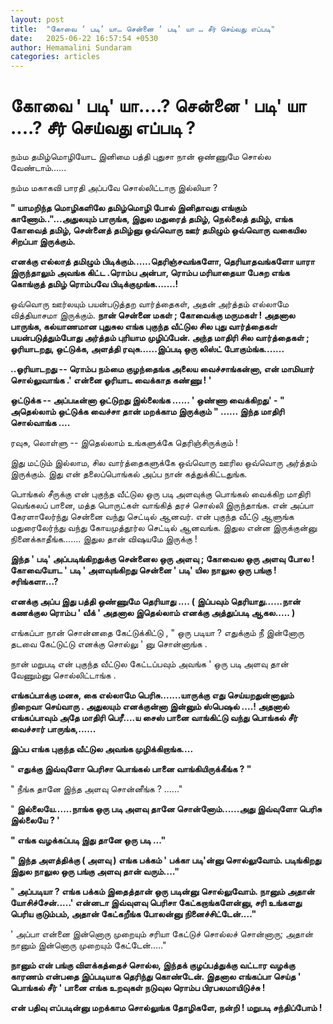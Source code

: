 ```yaml
---
layout: post
title:  "கோவை ‘ படி’ யா… சென்னை ‘ படி’ யா … சீர் செய்வது எப்படி"
date:   2025-06-22 16:57:54 +0530
author: Hemamalini Sundaram
categories: articles
---
```


#  கோவை ' படி' யா....? சென்னை ' படி' யா ....? சீர் செய்வது எப்படி ? 

நம்ம தமிழ்மொழியோட இனிமை பத்தி புதுசா நான் ஒண்ணுமே சொல்ல வேண்டாம்......

நம்ம மகாகவி பாரதி அப்பவே சொல்லிட்டாரு இல்லியா ?

**" யாமறிந்த மொழிகளிலே தமிழ்மொழி போல் இனிதாவது எங்கும் காணோம்.."...அதுலயும்
பாருங்க, இதுல மதுரைத் தமிழ், நெல்லைத் தமிழ், எங்க கோவைத் தமிழ், சென்னைத் தமிழ்னு
ஒவ்வொரு ஊர் தமிழும் ஒவ்வொரு வகையில சிறப்பா இருக்கும்.**

**எனக்கு எல்லாத் தமிழும் பிடிக்கும்......தெரிஞ்சவங்களோ, தெரியாதவங்களோ யாரா
இருந்தாலும் அவங்க கிட்ட .ரொம்ப அன்பா, ரொம்ப மரியாதையா பேசுற எங்க கொங்குத் தமிழ்
ரொம்பவே பிடிக்குமுங்க.......!**

ஒவ்வொரு ஊர்லயும் பயன்படுத்தற வார்த்தைகள், அதன் அர்த்தம் எல்லாமே வித்தியாசமா இருக்கும்.
**நான் சென்னை மகள் ; கோவைக்கு மருமகள் ! அதனால பாருங்க, கல்யாணமான புதுசுல எங்க
புகுந்த வீட்டுல சில புது வார்த்தைகள் பயன்படுத்தும்போது அர்த்தம் புரியாம முழிப்பேன்.
அந்த மாதிரி சில வார்த்தைகள் ; ஓரியாடறது, ஒட்டுக்க, அளத்தி ரவுசு......இப்படி ஒரு
லிஸ்ட் போகும்ங்க.......**

**..ஓரியாடறது -- ரொம்ப நம்மை குழந்தைங்க அலைய வைச்சாங்கன்னா, என் மாமியார்
சொல்லுவாங்க .' என்னை ஓரியாட வைக்காத கண்ணு ! '**

**ஒட்டுக்க -- அப்படீன்னா ஒட்டுறது இல்லைங்க ...... ' ஒண்ணா வைக்கிறது' - " அதெல்லாம்
ஒட்டுக்க வைச்சா தான் மறக்காம இருக்கும் " ...... இந்த மாதிரி சொல்வாங்க ....**

ரவுசு, லொள்ளு -- இதெல்லாம் உங்களுக்கே தெரிஞ்சிருக்கும் !

இது மட்டும் இல்லாம, சில வார்த்தைகளுக்கே ஒவ்வொரு ஊரில ஒவ்வொரு அர்த்தம் இருக்கும். இது
என் தலைப்பொங்கல் அப்ப நான் கத்துக்கிட்டதுங்க.

பொங்கல் சீருக்கு என் புகுந்த வீட்டுல ஒரு படி அளவுக்கு பொங்கல் வைக்கிற மாதிரி வெங்கலப்
பானை, மத்த பொருட்கள் வாங்கித் தரச் சொல்லி இருந்தாங்க. என் அப்பா கேரளாலேர்ந்து சென்னை
வந்து செட்டில் ஆனவர். என் புகுந்த வீட்டு ஆளுங்க மதுரைலேர்ந்து வந்து கோயமுத்தூர்ல
செட்டில் ஆனவங்க. இதுல என்ன இருக்குன்னு நினைக்காதீங்க....... இதுல தான் விஷயமே
இருக்கு !

**இந்த ' படி' அப்படிங்கிறதுக்கு சென்னைல ஒரு அளவு ; கோவைல ஒரு அளவு போல !
கோவையோட ' படி ' அளவுங்கிறது சென்னை ' படி' யில நாலுல ஒரு பங்கு !
சரிங்களா...?**

**எனக்கு அப்ப இது பத்தி ஒண்ணுமே தெரியாது .... ( இப்பவும் தெரியாது......நான்
கணக்குல ரொம்ப ' வீக் ' அதனால இதெல்லாம் எனக்கு அத்துப்படி ஆகல..... )**

எங்கப்பா நான் சொன்னதை கேட்டுக்கிட்டு , " ஒரு படியா ? எதுக்கும் நீ இன்னோரு தடவை
கேட்டுட்டு எனக்கு சொல்லு ' னு சொன்னாங்க .

நான் மறுபடி என் புகுந்த வீட்டுல கேட்டப்பவும் அவங்க ' ஒரு படி அளவு தான் வேணும்னு
சொல்லிட்டாங்க .

**எங்கப்பாக்கு மனசு, கை எல்லாமே பெரிசு.......யாருக்கு எது செய்யறதுன்னாலும்
நிறைவா செய்வாரு . அதுலயும் எனக்குன்னா இன்னும் ஸ்பெஷல் ....! அதனால் எங்கப்பாவும் அதே
மாதிரி பெரீ....ய சைஸ் பானை வாங்கிட்டு வந்து பொங்கல் சீர் வைச்சார் பாருங்க,......**

**இப்ப எங்க புகுந்த வீட்டுல அவங்க முழிக்கிறாங்க....**

" **எதுக்கு இவ்வுளோ பெரிசா பொங்கல் பானை வாங்கியிருக்கீங்க ? "**

" நீங்க தானே இந்த அளவு சொன்னீங்க ? ......"

" **இல்லையே......நாங்க ஒரு படி அளவு தானே சொன்னோம்......அது இவ்வுளோ பெரிசு
இல்லையே ? '**

**" எங்க வழக்கப்படி இது தானே ஒரு படி ..."**

**" இந்த அளத்திக்கு ( அளவு ) எங்க பக்கம் ' பக்கா படி'ன்னு சொல்லுவோம். படிங்கிறது
இதுல நாலுல ஒரு பங்கு அளவு தான் வரும்...."**

" **அப்படியா ? எங்க பக்கம் இதைத்தான் ஒரு படின்னு சொல்லுவோம். நானும் அதான்
யோசிச்சேன்.....' என்னடா இவ்வுளவு பெரிசா கேட்கறாங்களேன்னு, சரி உங்களது பெரிய
குடும்பம், அதான் கேட்கறீங்க போலன்னு நினைச்சிட்டேன்...."**

' அப்பா என்னை இன்னொரு முறையும் சரியா கேட்டுச் சொல்லச் சொன்னாரு; அதான் நானும் இன்னொரு
முறையும் கேட்டேன்....."

**நானும் என் பங்கு விளக்கத்தைச் சொல்ல, இந்தக் குழப்பத்துக்கு வட்டார வழக்கு காரணம் என்பதை
இப்படியாக தெரிந்து கொண்டேன். இதனால எங்கப்பா செய்த ' பொங்கல் சீர் ' பானை எங்க உறவுகள்
நடுவுல ரொம்ப பிரபலமாயிடுச்சு !**

**என் பதிவு எப்படின்னு மறக்காம சொல்லுங்க தோழிகளே, நன்றி ! மறுபடி சந்திப்போம் !**
